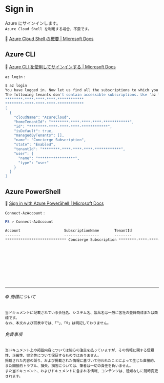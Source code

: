 # Sign in

Azure にサインインします。  
``Azure Cloud Shell を利用する場合、不要です。``  

:link: [Azure Cloud Shell の概要 | Microsoft Docs](https://docs.microsoft.com/ja-jp/azure/cloud-shell/overview)  

## Azure CLI

:link: [Azure CLI を使用してサインインする | Microsoft Docs](https://docs.microsoft.com/ja-jp/cli/azure/authenticate-azure-cli?view=azure-cli-latest)  

``az login`` : 

```bash
$ az login
You have logged in. Now let us find all the subscriptions to which you have access...
The following tenants don't contain accessible subscriptions. Use 'az login --allow-no-subscriptions' to have tenant level access.
********-****-****-****-************
********-****-****-****-************
[
  {
    "cloudName": "AzureCloud",
    "homeTenantId": "********-****-****-****-************",
    "id": "********-****-****-****-************",
    "isDefault": true,
    "managedByTenants": [],
    "name": "Concierge Subscription",
    "state": "Enabled",
    "tenantId": "********-****-****-****-************",
    "user": {
      "name": "*****************",
      "type": "user"
    }
  }
]
```

## Azure PowerShell

:link: [Sign in with Azure PowerShell | Microsoft Docs](https://docs.microsoft.com/ja-jp/powershell/azure/azurerm/authenticate-azureps)

``Connect-AzAccount`` : 

```powershell
PS > Connect-AzAccount

Account                    SubscriptionName       TenantId                             Environment
-------                    ----------------       --------                             -----------
**************************** Concierge Subscription ********-****-****-****-************ AzureCloud
```















　  
　  
　  
　  
　  
　  

* * *

###### :copyright: 商標について

<sup>当ドキュメントに記載されている会社名、システム名、製品名は一般に各社の登録商標または商標です。</sup>  
<sup>なお、本文および図表中では、「™」、「®」は明記しておりません。</sup>  

###### 免責事項  
<sup>当ドキュメント上の掲載内容については細心の注意を払っていますが、その情報に関する信頼性、正確性、完全性について保証するものではありません。</sup>  
<sup>掲載された内容の誤り、および掲載された情報に基づいて行われたことによって生じた直接的、また間接的トラブル、損失、損害については、筆者は一切の責任を負いません。</sup>  
<sup>また当ドキュメント、およびドキュメントに含まれる情報、コンテンツは、通知なしに随時変更されます。</sup>  